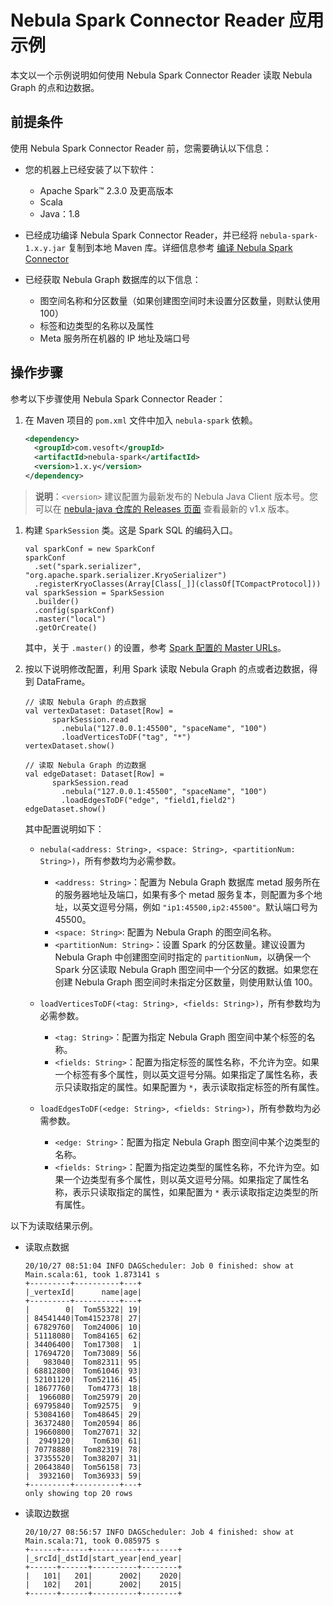 # Nebula Spark Connector Reader 应用示例

本文以一个示例说明如何使用 Nebula Spark Connector Reader 读取 Nebula Graph 的点和边数据。

## 前提条件

使用 Nebula Spark Connector Reader 前，您需要确认以下信息：

- 您的机器上已经安装了以下软件：
  - Apache Spark&trade; 2.3.0 及更高版本
  - Scala
  - Java：1.8

- 已经成功编译 Nebula Spark Connector Reader，并已经将 `nebula-spark-1.x.y.jar` 复制到本地 Maven 库。详细信息参考 [编译 Nebula Spark Connector](../sc-ug-compile.md)

- 已经获取 Nebula Graph 数据库的以下信息：
  - 图空间名称和分区数量（如果创建图空间时未设置分区数量，则默认使用 100）
  - 标签和边类型的名称以及属性
  - Meta 服务所在机器的 IP 地址及端口号

## 操作步骤

参考以下步骤使用 Nebula Spark Connector Reader：

1. 在 Maven 项目的 `pom.xml` 文件中加入 `nebula-spark` 依赖。

    ```xml
    <dependency>
      <groupId>com.vesoft</groupId>
      <artifactId>nebula-spark</artifactId>
      <version>1.x.y</version>
    </dependency>
    ```

> **说明**：`<version>` 建议配置为最新发布的 Nebula Java Client 版本号。您可以在 [nebula-java 仓库的 Releases 页面](https://github.com/vesoft-inc/nebula-java/releases "点击前往 GitHub 网站") 查看最新的 v1.x 版本。

1. 构建 `SparkSession` 类。这是 Spark SQL 的编码入口。

    ```
    val sparkConf = new SparkConf
    sparkConf
      .set("spark.serializer", "org.apache.spark.serializer.KryoSerializer")
      .registerKryoClasses(Array[Class[_]](classOf[TCompactProtocol]))
    val sparkSession = SparkSession
      .builder()
      .config(sparkConf)
      .master("local")
      .getOrCreate()
    ```

    其中，关于 `.master()` 的设置，参考 [Spark 配置的 Master URLs](https://spark.apache.org/docs/latest/submitting-applications.html#master-urls "点击前往 Spark 文档中心")。

2. 按以下说明修改配置，利用 Spark 读取 Nebula Graph 的点或者边数据，得到 DataFrame。

    ```shell
    // 读取 Nebula Graph 的点数据
    val vertexDataset: Dataset[Row] =
          sparkSession.read
            .nebula("127.0.0.1:45500", "spaceName", "100")
            .loadVerticesToDF("tag", "*")
    vertexDataset.show()

    // 读取 Nebula Graph 的边数据
    val edgeDataset: Dataset[Row] =
          sparkSession.read
            .nebula("127.0.0.1:45500", "spaceName", "100")
            .loadEdgesToDF("edge", "field1,field2")
    edgeDataset.show()
    ```

    其中配置说明如下：

    - `nebula(<address: String>, <space: String>, <partitionNum: String>)`，所有参数均为必需参数。

      - `<address: String>`：配置为 Nebula Graph 数据库 metad 服务所在的服务器地址及端口，如果有多个 metad 服务复本，则配置为多个地址，以英文逗号分隔，例如 `"ip1:45500,ip2:45500"`。默认端口号为 45500。
      - `<space: String>`: 配置为 Nebula Graph 的图空间名称。
      - `<partitionNum: String>`：设置 Spark 的分区数量。建议设置为 Nebula Graph 中创建图空间时指定的 `partitionNum`，以确保一个 Spark 分区读取 Nebula Graph 图空间中一个分区的数据。如果您在创建 Nebula Graph 图空间时未指定分区数量，则使用默认值 100。

    - `loadVerticesToDF(<tag: String>, <fields: String>)`，所有参数均为必需参数。

      - `<tag: String>`：配置为指定 Nebula Graph 图空间中某个标签的名称。
      - `<fields: String>`：配置为指定标签的属性名称，不允许为空。如果一个标签有多个属性，则以英文逗号分隔。如果指定了属性名称，表示只读取指定的属性。如果配置为 `*`，表示读取指定标签的所有属性。

    - `loadEdgesToDF(<edge: String>, <fields: String>)`，所有参数均为必需参数。

      - `<edge: String>`：配置为指定 Nebula Graph 图空间中某个边类型的名称。
      - `<fields: String>`：配置为指定边类型的属性名称，不允许为空。如果一个边类型有多个属性，则以英文逗号分隔。如果指定了属性名称，表示只读取指定的属性，如果配置为 `*` 表示读取指定边类型的所有属性。

以下为读取结果示例。

- 读取点数据

    ```
    20/10/27 08:51:04 INFO DAGScheduler: Job 0 finished: show at Main.scala:61, took 1.873141 s
    +---------+----------+---+
    |_vertexId|      name|age|
    +---------+----------+---+
    |        0|  Tom55322| 19|
    | 84541440|Tom4152378| 27|
    | 67829760|  Tom24006| 10|
    | 51118080|  Tom84165| 62|
    | 34406400|  Tom17308|  1|
    | 17694720|  Tom73089| 56|
    |   983040|  Tom82311| 95|
    | 68812800|  Tom61046| 93|
    | 52101120|  Tom52116| 45|
    | 18677760|   Tom4773| 18|
    |  1966080|  Tom25979| 20|
    | 69795840|  Tom92575|  9|
    | 53084160|  Tom48645| 29|
    | 36372480|  Tom20594| 86|
    | 19660800|  Tom27071| 32|
    |  2949120|    Tom630| 61|
    | 70778880|  Tom82319| 78|
    | 37355520|  Tom38207| 31|
    | 20643840|  Tom56158| 73|
    |  3932160|  Tom36933| 59|
    +---------+----------+---+
    only showing top 20 rows
    ```

- 读取边数据

    ```
    20/10/27 08:56:57 INFO DAGScheduler: Job 4 finished: show at Main.scala:71, took 0.085975 s
    +------+------+----------+--------+
    |_srcId|_dstId|start_year|end_year|
    +------+------+----------+--------+
    |   101|   201|      2002|    2020|
    |   102|   201|      2002|    2015|
    +------+------+----------+--------+
    ```
